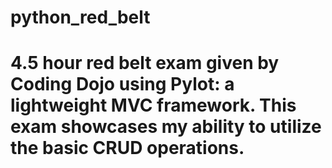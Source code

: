 # python_red_belt

# 4.5 hour red belt exam given by Coding Dojo using Pylot: a lightweight MVC framework. This exam showcases my ability to utilize the basic CRUD operations.